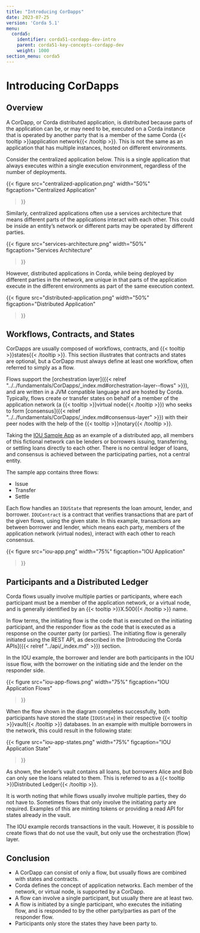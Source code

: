 ```yaml
---
title: "Introducing CorDapps"
date: 2023-07-25
version: 'Corda 5.1'
menu:
  corda5:
    identifier: corda51-cordapp-dev-intro
    parent: corda51-key-concepts-cordapp-dev
    weight: 1000
section_menu: corda5
---
```


# Introducing CorDapps

## Overview

A CorDapp, or Corda distributed application, is distributed because parts of the application can be, or may need to be, executed on a Corda instance that is operated by another party that is a member of the same Corda {{< tooltip >}}application network{{< /tooltip >}}.
This is not the same as an application that has multiple instances, hosted on different environments.

Consider the centralized application below. This is a single application that always executes within a single execution environment, regardless of the number of deployments.

{{<
  figure
	 src="centralized-application.png"
   width="50%"
	 figcaption="Centralized Application"
>}}

Similarly, centralized applications often use a services architecture that means different parts of the applications interact with each other. This could be inside an entity’s network or different parts may be operated by different parties.

{{<
  figure
	 src="services-architecture.png"
   width="50%"
	 figcaption="Services Architecture"
>}}

However, distributed applications in Corda, while being deployed by different parties in the network, are unique in that parts of the application execute in the different environments as part of the same execution context.

{{<
  figure
	 src="distributed-application.png"
   width="50%"
	 figcaption="Distributed Application"
>}}

## Workflows, Contracts, and States

CorDapps are usually composed of workflows, contracts, and {{< tooltip >}}states{{< /tooltip >}}. This section illustrates that contracts and states are optional, but a CorDapp must always define at least one workflow, often referred to simply as a flow.

Flows support the [orchestration layer]({{< relref "../../fundamentals/CorDapps/_index.md#orchestration-layer--flows" >}}), and are written in a JVM compatible language and are hosted by Corda. Typically, flows create or transfer states on behalf of a member of the application network (a {{< tooltip >}}virtual node{{< /tooltip >}}) who seeks to form [consensus]({{< relref "../../fundamentals/CorDapps/_index.md#consensus-layer" >}}) with their peer nodes with the help of the {{< tooltip >}}notary{{< /tooltip >}}.

Taking the [IOU Sample App](https://github.com/corda/corda5-samples/blob/main/kotlin-samples/corda5-obligation-cordapp/) as an example of a distributed app, all members of this fictional network can be lenders or borrowers issuing, transferring, or settling loans directly to each other. There is no central ledger of loans, and consensus is achieved between the participating parties, not a central entity.

The sample app contains three flows:

* Issue
* Transfer
* Settle

Each flow handles an `IOUState` that represents the loan amount, lender, and borrower. `IOUContract` is a contract that verifies transactions that are part of the given flows, using the given state.
In this example, transactions are between borrower and lender, which means each party, members of the application network (virtual nodes), interact with each other to reach consensus.

{{<
  figure
	 src="iou-app.png"
   width="75%"
	 figcaption="IOU Application"
>}}

## Participants and a Distributed Ledger

Corda flows usually involve multiple parties or participants, where each participant must be a member of the application network, or a virtual node, and is generally identified by an {{< tooltip >}}X.500{{< /tooltip >}} name.

In flow terms, the initiating flow is the code that is executed on the initiating participant, and the responder flow as the code that is executed as a response on the counter party (or parties). The initiating flow is generally initiated using the REST API, as described in the [Introducing the Corda APIs]({{< relref "../api/_index.md" >}}) section.

In the IOU example, the borrower and lender are both participants in the IOU issue flow, with the borrower on the initiating side and the lender on the responder side.

{{<
  figure
	 src="iou-app-flows.png"
   width="75%"
	 figcaption="IOU Application Flows"
>}}

When the flow shown in the diagram completes successfully, both participants have stored the state (`IOUState`) in their respective {{< tooltip >}}vault{{< /tooltip >}} databases.
In an example with multiple borrowers in the network, this could result in the following state:

{{<
  figure
	 src="iou-app-states.png"
   width="75%"
	 figcaption="IOU Application State"
>}}

As shown, the lender’s vault contains all loans, but borrowers Alice and Bob can only see the loans related to them.
This is referred to as a {{< tooltip >}}Distributed Ledger{{< /tooltip >}}.

It is worth noting that while flows usually involve multiple parties, they do not have to. Sometimes flows that only involve the initiating party are required. Examples of this are minting tokens or providing a read API for states already in the vault.

The IOU example records transactions in the vault. However, it is possible to create flows that do not use the vault, but only use the orchestration (flow) layer.

## Conclusion
* A CorDapp can consist of only a flow, but usually flows are combined with states and contracts.
* Corda defines the concept of application networks. Each member of the network, or virtual node, is supported by a CorDapp.
* A flow can involve a single participant, but usually there are at least two.
* A flow is initiated by a single participant, who executes the initiating flow, and is responded to by the other party/parties as part of the responder flow.
* Participants only store the states they have been party to.
